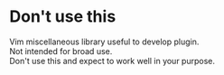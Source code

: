 # Don't use this

Vim miscellaneous library useful to develop plugin.  
Not intended for broad use.  
Don't use this and expect to work well in your purpose.  
